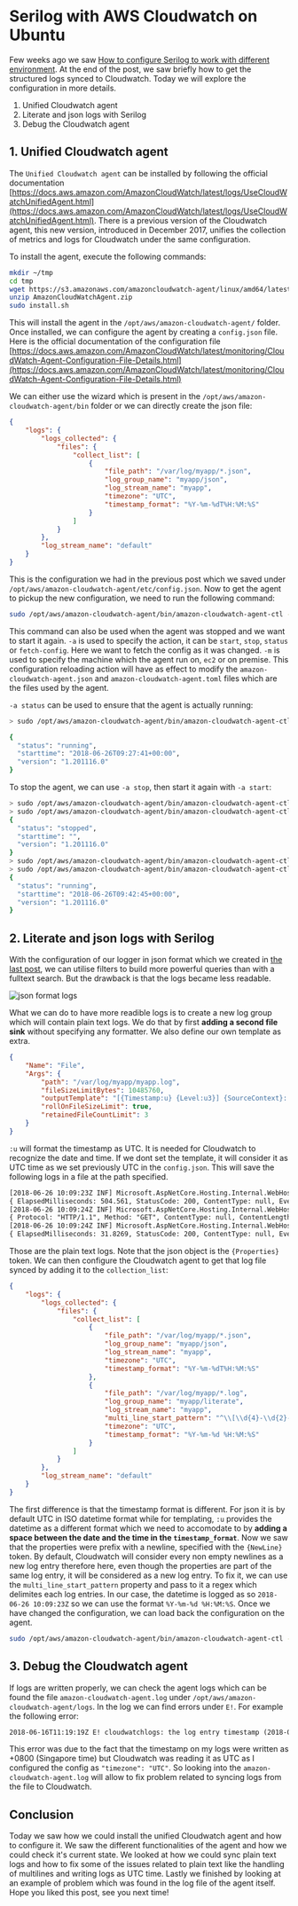 # Serilog with AWS Cloudwatch on Ubuntu

Few weeks ago we saw [How to configure Serilog to work with different environment](https://kimsereyblog.blogspot.com/2018/06/multi-environment-logging-with-serilog.html). At the end of the post, we saw briefly how to get the structured logs synced to Cloudwatch. Today we will explore the configuration in more details.

1. Unified Cloudwatch agent
2. Literate and json logs with Serilog
3. Debug the Cloudwatch agent

## 1. Unified Cloudwatch agent

The `Unified Cloudwatch agent` can be installed by following the official documentation [https://docs.aws.amazon.com/AmazonCloudWatch/latest/logs/UseCloudWatchUnifiedAgent.html](https://docs.aws.amazon.com/AmazonCloudWatch/latest/logs/UseCloudWatchUnifiedAgent.html). There is a previous version of the Cloudwatch agent, this new version, introduced in December 2017, unifies the collection of metrics and logs for Cloudwatch under the same configuration.

To install the agent, execute the following commands:

```sh
mkdir ~/tmp
cd tmp
wget https://s3.amazonaws.com/amazoncloudwatch-agent/linux/amd64/latest/AmazonCloudWatchAgent.zip
unzip AmazonCloudWatchAgent.zip
sudo install.sh
```

This will install the agent in the `/opt/aws/amazon-cloudwatch-agent/` folder. Once installed, we can configure the agent by creating a `config.json` file. Here is the official documentation of the configuration file [https://docs.aws.amazon.com/AmazonCloudWatch/latest/monitoring/CloudWatch-Agent-Configuration-File-Details.html](https://docs.aws.amazon.com/AmazonCloudWatch/latest/monitoring/CloudWatch-Agent-Configuration-File-Details.html)

We can either use the wizard which is present in the `/opt/aws/amazon-cloudwatch-agent/bin` folder or we can directly create the json file:

```json
{
    "logs": {
        "logs_collected": {
            "files": {
                "collect_list": [
                    {
                        "file_path": "/var/log/myapp/*.json",
                        "log_group_name": "myapp/json",
                        "log_stream_name": "myapp",
                        "timezone": "UTC",
                        "timestamp_format": "%Y-%m-%dT%H:%M:%S"
                    }
                ]
            }
        },
        "log_stream_name": "default"
    }
}
```

This is the configuration we had in the previous post which we saved under `/opt/aws/amazon-cloudwatch-agent/etc/config.json`. Now to get the agent to pickup the new configuration, we need to run the following command:

```sh
sudo /opt/aws/amazon-cloudwatch-agent/bin/amazon-cloudwatch-agent-ctl -a fetch-config -m ec2 -c file:/opt/aws/amazon-cloudwatch-agent/etc/config.json -s
```

This command can also be used when the agent was stopped and we want to start it again. `-a` is used to specify the action, it can be `start`, `stop`, `status` or `fetch-config`. Here we want to fetch the config as it was changed. `-m` is used to specify the machine which the agent run on, `ec2` or on premise.
This configuration reloading action will have as effect to modify the `amazon-cloudwatch-agent.json` and `amazon-cloudwatch-agent.toml` files which are the files used by the agent.

`-a status` can be used to ensure that the agent is actually running:

```sh
> sudo /opt/aws/amazon-cloudwatch-agent/bin/amazon-cloudwatch-agent-ctl -a status

{
  "status": "running",
  "starttime": "2018-06-26T09:27:41+00:00",
  "version": "1.201116.0"
}
```

To stop the agent, we can use `-a stop`, then start it again with `-a start`:

```sh
> sudo /opt/aws/amazon-cloudwatch-agent/bin/amazon-cloudwatch-agent-ctl -a stop
> sudo /opt/aws/amazon-cloudwatch-agent/bin/amazon-cloudwatch-agent-ctl -a status
{
  "status": "stopped",
  "starttime": "",
  "version": "1.201116.0"
}
> sudo /opt/aws/amazon-cloudwatch-agent/bin/amazon-cloudwatch-agent-ctl -a start
> sudo /opt/aws/amazon-cloudwatch-agent/bin/amazon-cloudwatch-agent-ctl -a status
{
  "status": "running",
  "starttime": "2018-06-26T09:42:45+00:00",
  "version": "1.201116.0"
}
```

## 2. Literate and json logs with Serilog

With the configuration of our logger in json format which we created in [the last post](https://kimsereyblog.blogspot.com/2018/06/multi-environment-logging-with-serilog.html), we can utilise filters to build more powerful queries than with a fulltext search. But the drawback is that the logs became less readable.

![json format logs]()

What we can do to have more readible logs is to create a new log group which will contain plain text logs. We do that by first __adding a second file sink__ without specifying any formatter. We also define our own template as extra.

```json
{
    "Name": "File",
    "Args": {
        "path": "/var/log/myapp/myapp.log",
        "fileSizeLimitBytes": 10485760,
        "outputTemplate": "[{Timestamp:u} {Level:u3}] {SourceContext}: {Message:lj} {NewLine}{Properties}{NewLine}{Exception}",
        "rollOnFileSizeLimit": true,
        "retainedFileCountLimit": 3
    }
}
```

`:u` will format the timestamp as UTC. It is needed for Cloudwatch to recognize the date and time. If we dont set the template, it will consider it as UTC time as we set previously UTC in the `config.json`. This will save the following logs in a file at the path specified.

```txt
[2018-06-26 10:09:23Z INF] Microsoft.AspNetCore.Hosting.Internal.WebHost: Request finished in 504.561ms 200  
{ ElapsedMilliseconds: 504.561, StatusCode: 200, ContentType: null, EventId: { Id: 2 }, RequestId: "0HLER9JH460UL:00000001", RequestPath: "/", CorrelationId: null, ConnectionId: "0HLER9JH460UL", MachineName: "KIM" }
[2018-06-26 10:09:24Z INF] Microsoft.AspNetCore.Hosting.Internal.WebHost: Request starting HTTP/1.1 GET http://localhost:5000/favicon.ico   
{ Protocol: "HTTP/1.1", Method: "GET", ContentType: null, ContentLength: null, Scheme: "http", Host: "localhost:5000", PathBase: "", Path: "/favicon.ico", QueryString: "", EventId: { Id: 1 }, RequestId: "0HLER9JH460UL:00000002", RequestPath: "/favicon.ico", CorrelationId: null, ConnectionId: "0HLER9JH460UL", MachineName: "KIM" }
[2018-06-26 10:09:24Z INF] Microsoft.AspNetCore.Hosting.Internal.WebHost: Request finished in 31.8269ms 200  
{ ElapsedMilliseconds: 31.8269, StatusCode: 200, ContentType: null, EventId: { Id: 2 }, RequestId: "0HLER9JH460UL:00000002", RequestPath: "/favicon.ico", CorrelationId: null, ConnectionId: "0HLER9JH460UL", MachineName: "KIM" }
```

Those are the plain text logs. Note that the json object is the `{Properties}` token.
We can then configure the Cloudwatch agent to get that log file synced by adding it to the `collection_list`:

```json
{
    "logs": {
        "logs_collected": {
            "files": {
                "collect_list": [
                    {
                        "file_path": "/var/log/myapp/*.json",
                        "log_group_name": "myapp/json",
                        "log_stream_name": "myapp",
                        "timezone": "UTC",
                        "timestamp_format": "%Y-%m-%dT%H:%M:%S"
                    },
                    {
                        "file_path": "/var/log/myapp/*.log",
                        "log_group_name": "myapp/literate",
                        "log_stream_name": "myapp",
                        "multi_line_start_pattern": "^\\[\\d{4}-\\d{2}-\\d{2}\\s\\d{2}\\:\\d{2}\\:\\d{2}Z",
                        "timezone": "UTC",
                        "timestamp_format": "%Y-%m-%d %H:%M:%S"
                    }
                ]
            }
        },
        "log_stream_name": "default"
    }
}
```

The first difference is that the timestamp format is different. For json it is by default UTC in ISO datetime format while for templating, `:u` provides the datetime as a different format which we need to accomodate to by __adding a space between the date and the time in the `timestamp_format`__.
Now we saw that the properties were prefix with a newline, specified with the `{NewLine}` token. By default, Cloudwatch will consider every non empty newlines as a new log entry therefore here, even though the properties are part of the same log entry, it will be considered as a new log entry. To fix it, we can use the `multi_line_start_pattern` property and pass to it a regex which delimites each log entries. In our case, the datetime is logged as so `2018-06-26 10:09:23Z` so we can use the format `%Y-%m-%d %H:%M:%S`. Once we have changed the configuration, we can load back the configuration on the agent.

```sh
sudo /opt/aws/amazon-cloudwatch-agent/bin/amazon-cloudwatch-agent-ctl -a fetch-config -m ec2 -c file:/opt/aws/amazon-cloudwatch-agent/etc/config.json -s
```

## 3. Debug the Cloudwatch agent

If logs are written properly, we can check the agent logs which can be found the file `amazon-cloudwatch-agent.log` under `/opt/aws/amazon-cloudwatch-agent/logs`.
In the log we can find errors under `E!`. For example the following error:

```txt
2018-06-16T11:19:19Z E! cloudwatchlogs: the log entry timestamp (2018-09-14 11:18:26 +0000 UTC) comparing to the current time (2018-06-16 11:19:19.893710933 +0000 UTC) is older than 14 days or more than 2 hours in the future. Discard the log entry.
```

This error was due to the fact that the timestamp on my logs were written as +0800 (Singapore time) but Cloudwatch was reading it as UTC as I configured the config as `"timezone": "UTC"`. So looking into the `amazon-cloudwatch-agent.log` will allow to fix problem related to syncing logs from the file to Cloudwatch.

## Conclusion

Today we saw how we could install the unified Cloudwatch agent and how to configure it. We saw the different functionalities of the agent and how we could check it's current state. We looked at how we could sync plain text logs and how to fix some of the issues related to plain text like the handling of multilines and writing logs as UTC time. Lastly we finished by looking at an example of problem which was found in the log file of the agent itself. Hope you liked this post, see you next time!